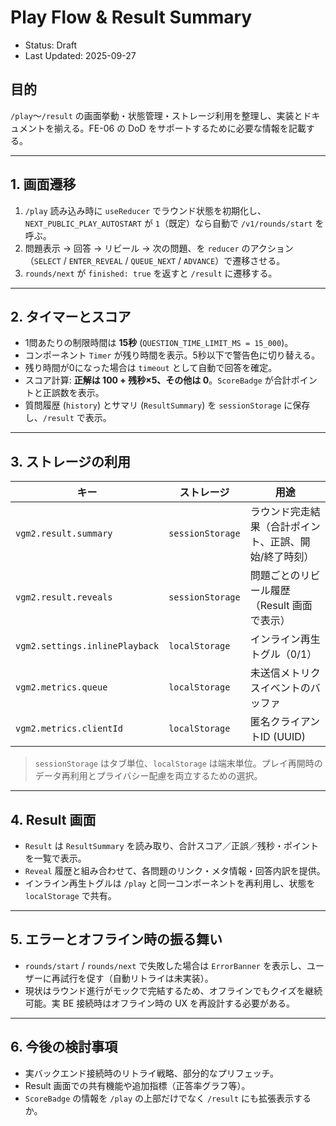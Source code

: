 # Play Flow & Result Summary

- Status: Draft
- Last Updated: 2025-09-27

## 目的
`/play`〜`/result` の画面挙動・状態管理・ストレージ利用を整理し、実装とドキュメントを揃える。FE-06 の DoD をサポートするために必要な情報を記載する。

---

## 1. 画面遷移
1. `/play` 読み込み時に `useReducer` でラウンド状態を初期化し、`NEXT_PUBLIC_PLAY_AUTOSTART` が `1`（既定）なら自動で `/v1/rounds/start` を呼ぶ。
2. 問題表示 → 回答 → リビール → 次の問題、を `reducer` のアクション（`SELECT` / `ENTER_REVEAL` / `QUEUE_NEXT` / `ADVANCE`）で遷移させる。
3. `rounds/next` が `finished: true` を返すと `/result` に遷移する。

---

## 2. タイマーとスコア
- 1問あたりの制限時間は **15秒** (`QUESTION_TIME_LIMIT_MS = 15_000`)。
- コンポーネント `Timer` が残り時間を表示。5秒以下で警告色に切り替える。
- 残り時間が0になった場合は `timeout` として自動で回答を確定。
- スコア計算: **正解は 100 + 残秒×5、その他は 0**。`ScoreBadge` が合計ポイントと正誤数を表示。
- 質問履歴 (`history`) とサマリ (`ResultSummary`) を `sessionStorage` に保存し、`/result` で表示。

---

## 3. ストレージの利用
| キー | ストレージ | 用途 |
| --- | --- | --- |
| `vgm2.result.summary` | `sessionStorage` | ラウンド完走結果（合計ポイント、正誤、開始/終了時刻） |
| `vgm2.result.reveals` | `sessionStorage` | 問題ごとのリビール履歴（Result 画面で表示） |
| `vgm2.settings.inlinePlayback` | `localStorage` | インライン再生トグル（0/1） |
| `vgm2.metrics.queue` | `localStorage` | 未送信メトリクスイベントのバッファ |
| `vgm2.metrics.clientId` | `localStorage` | 匿名クライアントID (UUID) |

> `sessionStorage` はタブ単位、`localStorage` は端末単位。プレイ再開時のデータ再利用とプライバシー配慮を両立するための選択。

---

## 4. Result 画面
- `Result` は `ResultSummary` を読み取り、合計スコア／正誤／残秒・ポイントを一覧で表示。
- `Reveal` 履歴と組み合わせて、各問題のリンク・メタ情報・回答内訳を提供。
- インライン再生トグルは `/play` と同一コンポーネントを再利用し、状態を `localStorage` で共有。

---

## 5. エラーとオフライン時の振る舞い
- `rounds/start` / `rounds/next` で失敗した場合は `ErrorBanner` を表示し、ユーザーに再試行を促す（自動リトライは未実装）。
- 現状はラウンド進行がモックで完結するため、オフラインでもクイズを継続可能。実 BE 接続時はオフライン時の UX を再設計する必要がある。

---

## 6. 今後の検討事項
- 実バックエンド接続時のリトライ戦略、部分的なプリフェッチ。
- Result 画面での共有機能や追加指標（正答率グラフ等）。
- `ScoreBadge` の情報を `/play` の上部だけでなく `/result` にも拡張表示するか。

